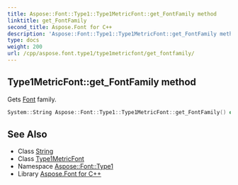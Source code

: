 ```yaml
---
title: Aspose::Font::Type1::Type1MetricFont::get_FontFamily method
linktitle: get_FontFamily
second_title: Aspose.Font for C++
description: 'Aspose::Font::Type1::Type1MetricFont::get_FontFamily method. Gets Font family in C++.'
type: docs
weight: 200
url: /cpp/aspose.font.type1/type1metricfont/get_fontfamily/
---
```

## Type1MetricFont::get_FontFamily method


Gets [Font](../../../aspose.font/font/) family.

```cpp
System::String Aspose::Font::Type1::Type1MetricFont::get_FontFamily() override
```

## See Also

* Class [String](../../../system/string/)
* Class [Type1MetricFont](../)
* Namespace [Aspose::Font::Type1](../../)
* Library [Aspose.Font for C++](../../../)
